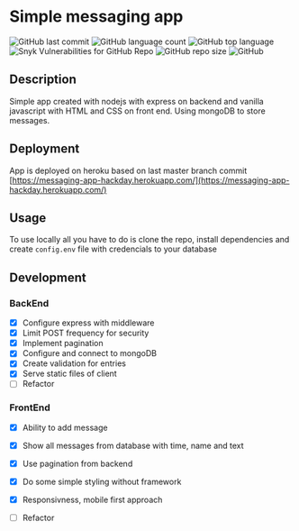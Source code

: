 
# Simple messaging app
![GitHub last commit](https://img.shields.io/github/last-commit/terragady/short-message-board)
![GitHub language count](https://img.shields.io/github/languages/count/terragady/short-message-board)
![GitHub top language](https://img.shields.io/github/languages/top/terragady/short-message-board)
![Snyk Vulnerabilities for GitHub Repo](https://img.shields.io/snyk/vulnerabilities/github/terragady/short-message-board)
![GitHub repo size](https://img.shields.io/github/repo-size/terragady/short-message-board)
![GitHub](https://img.shields.io/github/license/terragady/short-message-board)

## Description

Simple app created with nodejs with express on backend and vanilla javascript with HTML and CSS on front end. Using mongoDB to store messages.

## Deployment

App is deployed on heroku based on last master branch commit [https://messaging-app-hackday.herokuapp.com/](https://messaging-app-hackday.herokuapp.com/)

## Usage

To use locally all you have to do is clone the repo, install dependencies and create `config.env` file with credencials to your database

## Development

### BackEnd

- [x] Configure express with middleware
- [x] Limit POST frequency for security
- [x] Implement pagination
- [x] Configure and connect to mongoDB
- [x] Create validation for entries
- [x] Serve static files of client
- [ ] Refactor

### FrontEnd

- [x] Ability to add message
- [x] Show all messages from database with time, name and text
- [x] Use pagination from backend
- [x] Do some simple styling without framework
- [x] Responsivness, mobile first approach
- [ ] Refactor

